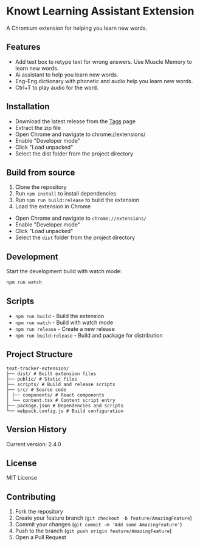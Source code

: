# Knowt Learning Assistant Extension

A Chromium extension for helping you learn new words.

## Features

- Add text box to retype text for wrong answers. Use Muscle Memory to learn new words.
- Ai assistant to help you learn new words.
- Eng-Eng dictionary with phonetic and audio help you learn new words.
- Ctrl+T to play audio for the word.

## Installation

- Download the latest release from the [Tags](https://github.com/thuanpham582002/knowt-extention/tags) page
- Extract the zip file
- Open Chrome and navigate to chrome://extensions/
- Enable "Developer mode"
- Click "Load unpacked"
- Select the dist folder from the project directory

## Build from source

1. Clone the repository
2. Run `npm install` to install dependencies
3. Run `npm run build:release` to build the extension
4. Load the extension in Chrome

- Open Chrome and navigate to `chrome://extensions/`
- Enable "Developer mode"
- Click "Load unpacked"
- Select the `dist` folder from the project directory

## Development

Start the development build with watch mode:

```bash
npm run watch
```

## Scripts

- `npm run build` - Build the extension
- `npm run watch` - Build with watch mode
- `npm run release` - Create a new release
- `npm run build:release` - Build and package for distribution

## Project Structure

```plaintext
text-tracker-extension/
├── dist/ # Built extension files
├── public/ # Static files
├── scripts/ # Build and release scripts
├── src/ # Source code
│ ├── components/ # React components
│ └── content.tsx # Content script entry
├── package.json # Dependencies and scripts
└── webpack.config.js # Build configuration
```

## Version History

Current version: 2.4.0

## License

MIT License

## Contributing

1. Fork the repository
2. Create your feature branch (`git checkout -b feature/AmazingFeature`)
3. Commit your changes (`git commit -m 'Add some AmazingFeature'`)
4. Push to the branch (`git push origin feature/AmazingFeature`)
5. Open a Pull Request

